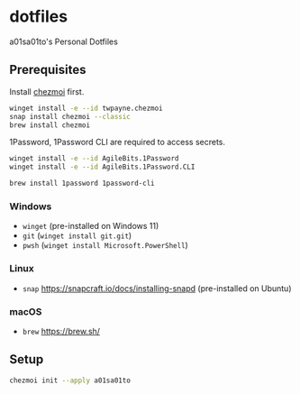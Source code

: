 # dotfiles

a01sa01to's Personal Dotfiles

## Prerequisites

Install [chezmoi](https://www.chezmoi.io/install/) first.

```bash
winget install -e --id twpayne.chezmoi
snap install chezmoi --classic
brew install chezmoi
```

1Password, 1Password CLI are required to access secrets.

```bash
winget install -e --id AgileBits.1Password
winget install -e --id AgileBits.1Password.CLI

brew install 1password 1password-cli
```

### Windows

- `winget` (pre-installed on Windows 11)
- `git` (`winget install git.git`)
- `pwsh` (`winget install Microsoft.PowerShell`)

### Linux

- `snap` <https://snapcraft.io/docs/installing-snapd> (pre-installed on Ubuntu)

### macOS

- `brew` <https://brew.sh/>

## Setup

```bash
chezmoi init --apply a01sa01to
```
